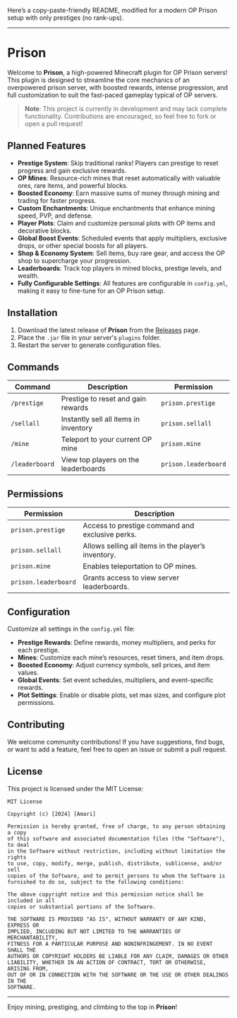 Here’s a copy-paste-friendly README, modified for a modern OP Prison setup with only prestiges (no rank-ups). 

---

# Prison

Welcome to **Prison**, a high-powered Minecraft plugin for OP Prison servers! This plugin is designed to streamline the core mechanics of an overpowered prison server, with boosted rewards, intense progression, and full customization to suit the fast-paced gameplay typical of OP servers.

> **Note**: This project is currently in development and may lack complete functionality. Contributions are encouraged, so feel free to fork or open a pull request!

## Planned Features

- **Prestige System**: Skip traditional ranks! Players can prestige to reset progress and gain exclusive rewards.
- **OP Mines**: Resource-rich mines that reset automatically with valuable ores, rare items, and powerful blocks.
- **Boosted Economy**: Earn massive sums of money through mining and trading for faster progress.
- **Custom Enchantments**: Unique enchantments that enhance mining speed, PVP, and defense.
- **Player Plots**: Claim and customize personal plots with OP items and decorative blocks.
- **Global Boost Events**: Scheduled events that apply multipliers, exclusive drops, or other special boosts for all players.
- **Shop & Economy System**: Sell items, buy rare gear, and access the OP shop to supercharge your progression.
- **Leaderboards**: Track top players in mined blocks, prestige levels, and wealth.
- **Fully Configurable Settings**: All features are configurable in `config.yml`, making it easy to fine-tune for an OP Prison setup.

## Installation

1. Download the latest release of **Prison** from the [Releases](https://github.com/YourUsername/Prison/releases) page.
2. Place the `.jar` file in your server's `plugins` folder.
3. Restart the server to generate configuration files.

## Commands

| Command         | Description                              | Permission           |
|-----------------|------------------------------------------|-----------------------|
| `/prestige`     | Prestige to reset and gain rewards       | `prison.prestige`    |
| `/sellall`      | Instantly sell all items in inventory    | `prison.sellall`     |
| `/mine`         | Teleport to your current OP mine         | `prison.mine`        |
| `/leaderboard`  | View top players on the leaderboards     | `prison.leaderboard` |

## Permissions

| Permission           | Description                                         |
|----------------------|-----------------------------------------------------|
| `prison.prestige`    | Access to prestige command and exclusive perks.     |
| `prison.sellall`     | Allows selling all items in the player’s inventory. |
| `prison.mine`        | Enables teleportation to OP mines.                  |
| `prison.leaderboard` | Grants access to view server leaderboards.          |

## Configuration

Customize all settings in the `config.yml` file:

- **Prestige Rewards**: Define rewards, money multipliers, and perks for each prestige.
- **Mines**: Customize each mine’s resources, reset timers, and item drops.
- **Boosted Economy**: Adjust currency symbols, sell prices, and item values.
- **Global Events**: Set event schedules, multipliers, and event-specific rewards.
- **Plot Settings**: Enable or disable plots, set max sizes, and configure plot permissions.

## Contributing

We welcome community contributions! If you have suggestions, find bugs, or want to add a feature, feel free to open an issue or submit a pull request.

## License

This project is licensed under the MIT License:

```
MIT License

Copyright (c) [2024] [Amari]

Permission is hereby granted, free of charge, to any person obtaining a copy
of this software and associated documentation files (the "Software"), to deal
in the Software without restriction, including without limitation the rights
to use, copy, modify, merge, publish, distribute, sublicense, and/or sell
copies of the Software, and to permit persons to whom the Software is
furnished to do so, subject to the following conditions:

The above copyright notice and this permission notice shall be included in all
copies or substantial portions of the Software.

THE SOFTWARE IS PROVIDED "AS IS", WITHOUT WARRANTY OF ANY KIND, EXPRESS OR
IMPLIED, INCLUDING BUT NOT LIMITED TO THE WARRANTIES OF MERCHANTABILITY,
FITNESS FOR A PARTICULAR PURPOSE AND NONINFRINGEMENT. IN NO EVENT SHALL THE
AUTHORS OR COPYRIGHT HOLDERS BE LIABLE FOR ANY CLAIM, DAMAGES OR OTHER
LIABILITY, WHETHER IN AN ACTION OF CONTRACT, TORT OR OTHERWISE, ARISING FROM,
OUT OF OR IN CONNECTION WITH THE SOFTWARE OR THE USE OR OTHER DEALINGS IN THE
SOFTWARE.
```

---

Enjoy mining, prestiging, and climbing to the top in **Prison**!

